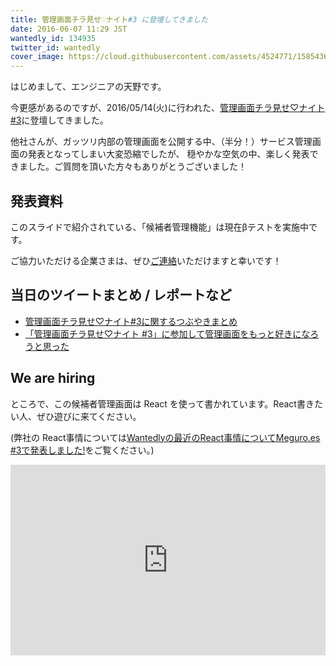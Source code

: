 ```yaml
---
title: 管理画面チラ見せ♡ナイト#3 に登壇してきました
date: 2016-06-07 11:29 JST
wantedly_id: 134935
twitter_id: wantedly
cover_image: https://cloud.githubusercontent.com/assets/4524771/15854361/5d3df8aa-2ce4-11e6-9998-28975568c9d7.png
---
```


はじめまして、エンジニアの天野です。

今更感があるのですが、2016/05/14(火)に行われた、[管理画面チラ見せ♡ナイト#3](http://connpass.com/event/31779/)に登壇してきました。

他社さんが、ガッツリ内部の管理画面を公開する中、（半分！）サービス管理画面の発表となってしまい大変恐縮でしたが、
穏やかな空気の中、楽しく発表できました。ご質問を頂いた方々もありがとうございました！

## 発表資料

<script async class="speakerdeck-embed" data-id="daa3dbd3000b4098a9036a164f24808d" data-ratio="1.33333333333333" src="//speakerdeck.com/assets/embed.js"></script>

このスライドで紹介されている、「候補者管理機能」は現在βテストを実施中です。

ご協力いただける企業さまは、ぜひ[ご連絡](https://wantedly.zendesk.com/hc/ja/requests/new)いただけますと幸いです！


## 当日のツイートまとめ / レポートなど

 - [管理画面チラ見せ♡ナイト#3に関するつぶやきまとめ](http://togetter.com/li/979261)
 - [「管理画面チラ見せ♡ナイト #3」に参加して管理画面をもっと好きになろうと思った](http://kakakakakku.hatenablog.com/entry/2016/05/25/000755)

## We are hiring

ところで、この候補者管理画面は React を使って書かれています。React書きたい人、ぜひ遊びに来てください。

(弊社の React事情については[Wantedlyの最近のReact事情についてMeguro.es #3で発表しました!](http://engineer.wantedly.com/2016/04/21/meguro-es-03.html)をご覧ください。)

<iframe frameborder='0' height='305px' name='wantedly_project_widget_51709' scrolling='no' src='https://www.wantedly.com/projects/51709/widget' style='border: none; max-width: 100%; min-width: 240px; width: 540px;'></iframe>
